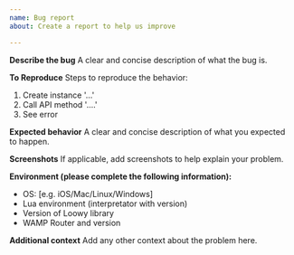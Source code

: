 ```yaml
---
name: Bug report
about: Create a report to help us improve

---
```


**Describe the bug**
A clear and concise description of what the bug is.

**To Reproduce**
Steps to reproduce the behavior:
1. Create instance '...'
2. Call API method '....'
3. See error

**Expected behavior**
A clear and concise description of what you expected to happen.

**Screenshots**
If applicable, add screenshots to help explain your problem.

**Environment (please complete the following information):**
 - OS: [e.g. iOS/Mac/Linux/Windows]
 - Lua environment (interpretator with version)
 - Version of Loowy library
 - WAMP Router and version

**Additional context**
Add any other context about the problem here.

